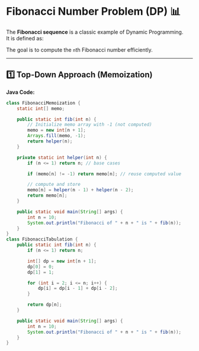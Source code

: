 # Fibonacci Number Problem (DP) 📊

The **Fibonacci sequence** is a classic example of Dynamic Programming.  
It is defined as:


The goal is to compute the `n`th Fibonacci number efficiently.

---

## 1️⃣ Top-Down Approach (Memoization)

**Java Code:**

```java
class FibonacciMemoization {
    static int[] memo;

    public static int fib(int n) {
        // Initialize memo array with -1 (not computed)
        memo = new int[n + 1];
        Arrays.fill(memo, -1);
        return helper(n);
    }

    private static int helper(int n) {
        if (n <= 1) return n; // base cases

        if (memo[n] != -1) return memo[n]; // reuse computed value

        // compute and store
        memo[n] = helper(n - 1) + helper(n - 2);
        return memo[n];
    }

    public static void main(String[] args) {
        int n = 10;
        System.out.println("Fibonacci of " + n + " is " + fib(n));
    }
}
class FibonacciTabulation {
    public static int fib(int n) {
        if (n <= 1) return n;

        int[] dp = new int[n + 1];
        dp[0] = 0;
        dp[1] = 1;

        for (int i = 2; i <= n; i++) {
            dp[i] = dp[i - 1] + dp[i - 2];
        }

        return dp[n];
    }

    public static void main(String[] args) {
        int n = 10;
        System.out.println("Fibonacci of " + n + " is " + fib(n));
    }
}
